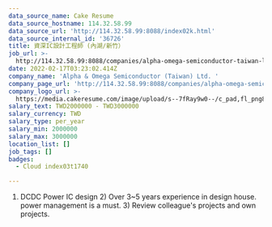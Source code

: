 ```yaml
---
data_source_name: Cake Resume
data_source_hostname: 114.32.58.99
data_source_url: 'http://114.32.58.99:8088/index02k.html'
data_source_internal_id: '36726'
title: 資深IC設計工程師 (內湖/新竹）
job_url: >-
  http://114.32.58.99:8088/companies/alpha-omega-semiconductor-taiwan-ltd/jobs/sr-design-engineer-neihu-hsinchu
date: 2022-02-17T03:23:02.414Z
company_name: 'Alpha & Omega Semiconductor (Taiwan) Ltd. '
company_page_url: 'http://114.32.58.99:8088/companies/alpha-omega-semiconductor-taiwan-ltd'
company_logo_url: >-
  https://media.cakeresume.com/image/upload/s--7fRay9w0--/c_pad,fl_png8,h_200,w_200/v1645067277/d2oltmtauxnrrfu8m7vl.png
salary_text: TWD2000000 - TWD3000000
salary_currency: TWD
salary_type: per_year
salary_min: 2000000
salary_max: 3000000
location_list: []
job_tags: []
badges:
  - Cloud index03t1740

---
```


1) DCDC Power IC design 2) Over 3~5 years experience in design house. power management is a must. 3) Review colleague's projects and own projects.